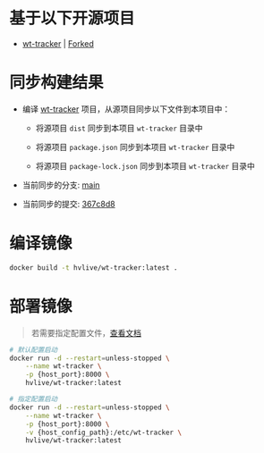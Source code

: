 # 基于以下开源项目

- [wt-tracker](https://github.com/Novage/wt-tracker) | [Forked](https://github.com/HV-LIVE/wt-tracker)

# 同步构建结果

- 编译 [wt-tracker](https://github.com/HV-LIVE/wt-tracker) 项目，从源项目同步以下文件到本项目中：

  - 将源项目 `dist` 同步到本项目 `wt-tracker` 目录中

  - 将源项目 `package.json` 同步到本项目 `wt-tracker` 目录中

  - 将源项目 `package-lock.json` 同步到本项目 `wt-tracker` 目录中

- 当前同步的分支: [main](https://github.com/HV-LIVE/wt-tracker/tree/main)

- 当前同步的提交: [367c8d8](https://github.com/HV-LIVE/wt-tracker/commit/367c8d879ebe8323df3923b3b206a04530d2f346)

# 编译镜像

```sh
docker build -t hvlive/wt-tracker:latest .
```

# 部署镜像

> 若需要指定配置文件，[查看文档](https://github.com/HV-LIVE/wt-tracker#configuration)

```sh
# 默认配置启动
docker run -d --restart=unless-stopped \
    --name wt-tracker \
    -p {host_port}:8000 \
    hvlive/wt-tracker:latest

# 指定配置启动
docker run -d --restart=unless-stopped \
    --name wt-tracker \
    -p {host_port}:8000 \
    -v {host_config_path}:/etc/wt-tracker \
    hvlive/wt-tracker:latest
```
